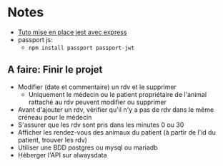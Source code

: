 # Notes

- [Tuto mise en place jest avec express](https://www.albertgao.xyz/2017/05/24/how-to-test-expressjs-with-jest-and-supertest/)
- passport js:
  - `npm install passport passport-jwt`

## A faire: Finir le projet

- Modifier (date et commentaire) un rdv et le supprimer
  - Uniquement le médecin ou le patient propriétaire de l'animal rattaché au rdv peuvent modifier ou supprimer
- Avant d'ajouter un rdv, vérifier qu'il n'y a pas de rdv dans le même créneau pour le médecin
- S'assurer que les rdv sont pris dans les minutes 0 ou 30
- Afficher les rendez-vous des animaux du patient (à partir de l'id du patient, trouver les rdv)
- Utiliser une BDD postgres ou mysql ou mariadb
- Héberger l'API sur alwaysdata
